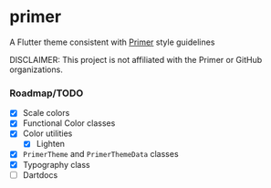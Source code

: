 # primer

A Flutter theme consistent with [Primer](https://primer.style) style guidelines

DISCLAIMER: This project is not affiliated with the Primer or GitHub organizations.

### Roadmap/TODO
- [x] Scale colors
- [x] Functional Color classes
- [x] Color utilities
  - [x] Lighten
- [x] `PrimerTheme` and `PrimerThemeData` classes
- [x] Typography class
- [ ] Dartdocs